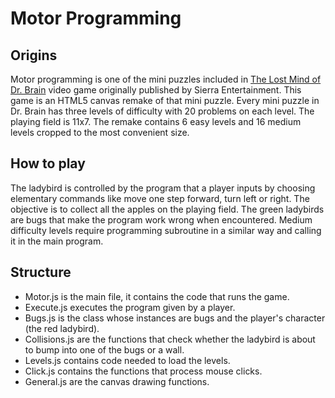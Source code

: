 Motor Programming
=================

## Origins
Motor programming is one of the mini puzzles included in [The Lost Mind of Dr. Brain](http://en.wikipedia.org/wiki/The_Lost_Mind_of_Dr._Brain) 
video game originally published by Sierra Entertainment. This game is an HTML5 canvas remake of that mini puzzle. 
Every mini puzzle in Dr. Brain has three levels of difficulty with 20 problems on each level. The playing field is 11x7. The remake contains 6 easy levels and 16 medium levels cropped to the most convenient size.

## How to play
The ladybird is controlled by the program that a player inputs by choosing elementary commands like move one step forward, turn left or right. The objective is to collect all the apples on the playing field. The green ladybirds are bugs that make the program work wrong when encountered. Medium difficulty levels require programming subroutine in a similar way and calling it in the main program.

## Structure
* Motor.js is the main file, it contains the code that runs the game.
* Execute.js executes the program given by a player.
* Bugs.js is the class whose instances are bugs and the player's character (the red ladybird).
* Collisions.js are the functions that check whether the ladybird is about to bump into one of the bugs or a wall.
* Levels.js contains code needed to load the levels.
* Click.js contains the functions that process mouse clicks.
* General.js are the canvas drawing functions.
